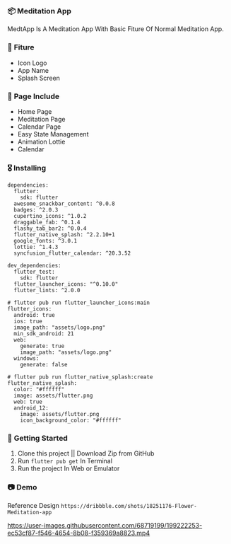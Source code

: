 ### 📦 **Meditation App**

MedtApp Is A Meditation App With Basic Fiture Of Normal Meditation App.

### 🎁 **Fiture**
- Icon Logo
- App Name
- Splash Screen

### 📄 **Page Include**
- Home Page
- Meditation Page
- Calendar Page
- Easy State Management
- Animation Lottie
- Calendar

### 🎖  **Installing**
```
dependencies:
  flutter:
    sdk: flutter
  awesome_snackbar_content: ^0.0.8
  badges: ^2.0.3
  cupertino_icons: ^1.0.2
  draggable_fab: ^0.1.4
  flashy_tab_bar2: ^0.0.4
  flutter_native_splash: ^2.2.10+1
  google_fonts: ^3.0.1
  lottie: ^1.4.3
  syncfusion_flutter_calendar: ^20.3.52

dev_dependencies:
  flutter_test:
    sdk: flutter
  flutter_launcher_icons: "^0.10.0"
  flutter_lints: ^2.0.0

# flutter pub run flutter_launcher_icons:main
flutter_icons:
  android: true
  ios: true
  image_path: "assets/logo.png"
  min_sdk_android: 21
  web:
    generate: true
    image_path: "assets/logo.png"
  windows:
    generate: false

# flutter pub run flutter_native_splash:create
flutter_native_splash:
  color: "#ffffff"
  image: assets/flutter.png
  web: true
  android_12:
    image: assets/flutter.png
    icon_background_color: "#ffffff"
```

### 🚀 **Getting Started**
1. Clone this project || Download Zip from GitHub
2. Run `flutter pub get` In Terminal
3. Run the project In Web or Emulator

### 📷 **Demo**
Reference Design `https://dribbble.com/shots/18251176-Flower-Meditation-app`


https://user-images.githubusercontent.com/68719199/199222253-ec53cf87-f546-4654-8b08-f359369a8823.mp4


